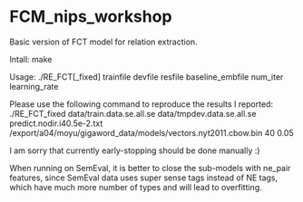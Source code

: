 FCM_nips_workshop
=================
Basic version of FCT model for relation extraction.

Intall:
make

Usage:
./RE_FCT[_fixed] trainfile devfile resfile baseline_embfile num_iter learning_rate

Please use the following command to reproduce the results I reported:
./RE_FCT_fixed data/train.data.se.all.se data/tmpdev.data.se.all.se predict.nodir.i40.5e-2.txt /export/a04/moyu/gigaword_data/models/vectors.nyt2011.cbow.bin 40 0.05

I am sorry that currently early-stopping should be done manually :)

When running on SemEval, it is better to close the sub-models with ne_pair features, 
    since SemEval data uses super sense tags instead of NE tags,
    which have much more number of types and will lead to overfitting.
